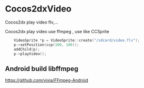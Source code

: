 Cocos2dxVideo
=============

Cocos2dx play video flv,...

Cocos2dx play video use ffmpeg , use like CCSprite

```c++
	VideoSprite *p = VideoSprite::create("/sdcard/video.flv");
	p->setPosition(ccp(100, 100));
	addChild(p);
	p->playVideo();	
```

 

Android build libffmpeg
---

https://github.com/yixia/FFmpeg-Android




